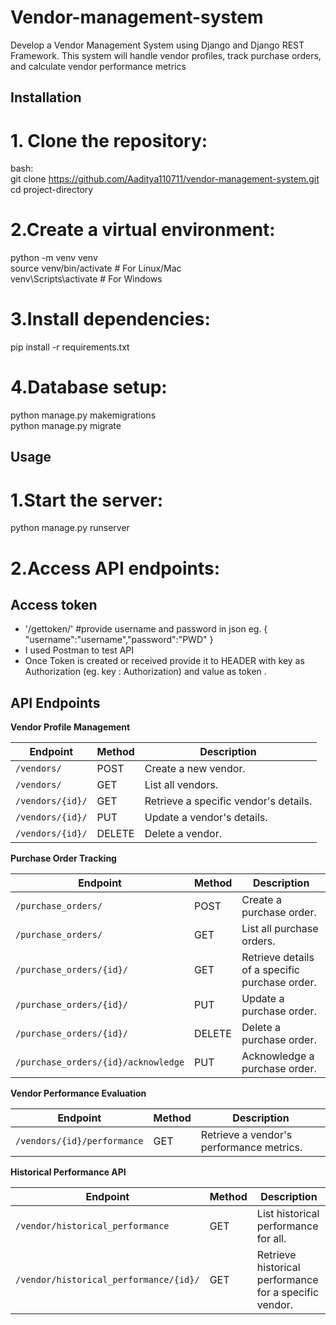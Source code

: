 # Vendor-management-system

Develop a Vendor Management System using Django and Django REST Framework. This
system will handle vendor profiles, track purchase orders, and calculate vendor performance
metrics


## Installation

# 1. Clone the repository:
   bash:  
   git clone https://github.com/Aaditya110711/vendor-management-system.git  
   cd project-directory 

# 2.Create a virtual environment:
python -m venv venv  
source venv/bin/activate  # For Linux/Mac  
venv\Scripts\activate     # For Windows  

# 3.Install dependencies:
pip install -r requirements.txt  

# 4.Database setup:
python manage.py makemigrations  
python manage.py migrate  

## Usage
# 1.Start the server:
python manage.py runserver  

# 2.Access API endpoints:

## Access token  
- '/gettoken/' #provide username and password in json eg. { "username":"username","password":"PWD" }  
- I used Postman to test API  
- Once Token is created or received provide it to HEADER  with key as Authorization (eg. key : Authorization) and value as token <received-token>    .


## API Endpoints

**Vendor Profile Management**

| Endpoint               | Method      | Description                           |
| ---------------------- | ----------- | ------------------------------------- |
| `/vendors/`      | POST        | Create a new vendor.                  |
| `/vendors/`      | GET         | List all vendors.                     |
| `/vendors/{id}/` | GET         | Retrieve a specific vendor's details. |
| `/vendors/{id}/` | PUT         | Update a vendor's details.            |
| `/vendors/{id}/` | DELETE      | Delete a vendor.                      |

**Purchase Order Tracking**

| Endpoint                                  | Method       | Description                                    |
| ----------------------------------------- | ------------ | ---------------------------------------------- |
| `/purchase_orders/`                 | POST         | Create a purchase order.                       |
| `/purchase_orders/`                 | GET          | List all purchase orders.                      |
| `/purchase_orders/{id}/`            | GET          | Retrieve details of a specific purchase order. |
| `/purchase_orders/{id}/`            | PUT          | Update a purchase order.                       |
| `/purchase_orders/{id}/`            | DELETE       | Delete a purchase order.                       |
| `/purchase_orders/{id}/acknowledge` | PUT  | Acknowledge a purchase order.                  |

**Vendor Performance Evaluation**

| Endpoint                                  | Method | Description                              |
| ----------------------------------------- | ------ | ---------------------------------------- |
| `/vendors/{id}/performance`         | GET    | Retrieve a vendor's performance metrics. |

**Historical Performance API**

| Endpoint                                  | Method | Description                              |
| ----------------------------------------- | ------ | ---------------------------------------- |
| `/vendor/historical_performance`         | GET    | List historical performance for all. |
| `/vendor/historical_performance/{id}/`         | GET    | Retrieve historical performance for a specific vendor. |


